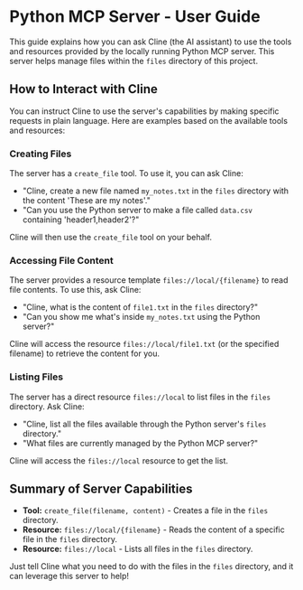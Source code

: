 # Python MCP Server - User Guide

This guide explains how you can ask Cline (the AI assistant) to use the tools and resources provided by the locally running Python MCP server. This server helps manage files within the `files` directory of this project.

## How to Interact with Cline

You can instruct Cline to use the server's capabilities by making specific requests in plain language. Here are examples based on the available tools and resources:

### Creating Files

The server has a `create_file` tool. To use it, you can ask Cline:

- "Cline, create a new file named `my_notes.txt` in the `files` directory with the content 'These are my notes'."
- "Can you use the Python server to make a file called `data.csv` containing 'header1,header2'?"

Cline will then use the `create_file` tool on your behalf.

### Accessing File Content

The server provides a resource template `files://local/{filename}` to read file contents. To use this, ask Cline:

- "Cline, what is the content of `file1.txt` in the `files` directory?"
- "Can you show me what's inside `my_notes.txt` using the Python server?"

Cline will access the resource `files://local/file1.txt` (or the specified filename) to retrieve the content for you.

### Listing Files

The server has a direct resource `files://local` to list files in the `files` directory. Ask Cline:

- "Cline, list all the files available through the Python server's `files` directory."
- "What files are currently managed by the Python MCP server?"

Cline will access the `files://local` resource to get the list.

## Summary of Server Capabilities

- **Tool:** `create_file(filename, content)` - Creates a file in the `files` directory.
- **Resource:** `files://local/{filename}` - Reads the content of a specific file in the `files` directory.
- **Resource:** `files://local` - Lists all files in the `files` directory.

Just tell Cline what you need to do with the files in the `files` directory, and it can leverage this server to help!
